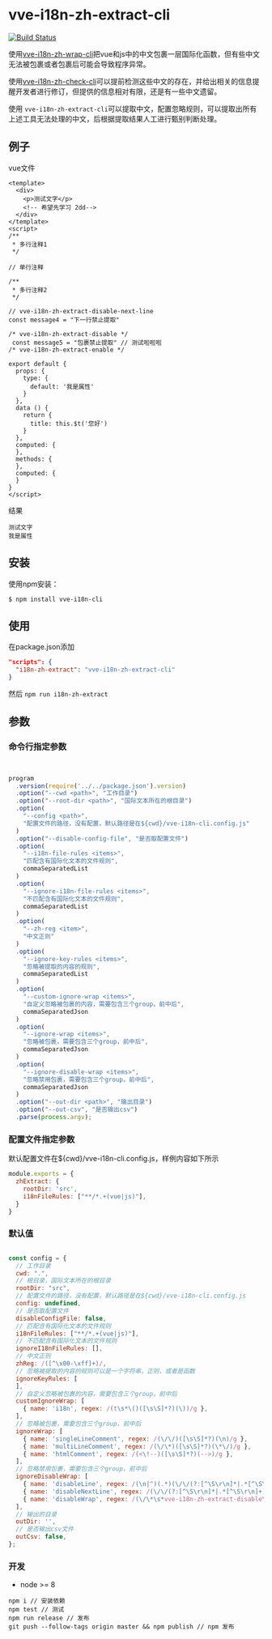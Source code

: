 # vve-i18n-zh-extract-cli

[![Build Status](https://travis-ci.org/vue-viewer-editor/vve-i18n-cli.svg?branch=master)](https://travis-ci.org/vue-viewer-editor/vve-i18n-cli)

使用[vve-i18n-zh-wrap-cli](README-zh-wrap.md)把vue和js中的中文包裹一层国际化函数，但有些中文无法被包裹或者包裹后可能会导致程序异常。

使用[vve-i18n-zh-check-cli](README-zh-check.md)可以提前检测这些中文的存在，并给出相关的信息提醒开发者进行修订，但提供的信息相对有限，还是有一些中文遗留。

使用 `vve-i18n-zh-extract-cli`可以提取中文，配置忽略规则，可以提取出所有上述工具无法处理的中文，后根据提取结果人工进行甄别判断处理。

## 例子

vue文件

```vue
<template>
  <div>
    <p>测试文字</p>
    <!-- 希望先学习 2dd-->
  </div>
</template>
<script>
/**
 * 多行注释1
 */

// 单行注释

/**
 * 多行注释2
 */

// vve-i18n-zh-extract-disable-next-line
const message4 = "下一行禁止提取"

/* vve-i18n-zh-extract-disable */
 const message5 = "包裹禁止提取" // 测试啦啦啦
/* vve-i18n-zh-extract-enable */

export default {
  props: {
    type: {
      default: '我是属性'
    }
  },
  data () {
    return {
      title: this.$t('您好')
    }
  },
  computed: {
  },
  methods: {
  },
  computed: {
  }
}
</script>
```

结果

```
测试文字
我是属性
```

## 安装

使用npm安装：

```
$ npm install vve-i18n-cli
```

## 使用

在package.json添加

```json
"scripts": {
  "i18n-zh-extract": "vve-i18n-zh-extract-cli"
}
```

然后 `npm run i18n-zh-extract`

## 参数

### 命令行指定参数

```javascript


program
  .version(require('../../package.json').version)
  .option("--cwd <path>", "工作目录")
  .option("--root-dir <path>", "国际文本所在的根目录")
  .option(
    "--config <path>",
    "配置文件的路径，没有配置，默认路径是在${cwd}/vve-i18n-cli.config.js"
  )
  .option("--disable-config-file", "是否取配置文件")
  .option(
    "--i18n-file-rules <items>",
    "匹配含有国际化文本的文件规则",
    commaSeparatedList
  )
  .option(
    "--ignore-i18n-file-rules <items>",
    "不匹配含有国际化文本的文件规则",
    commaSeparatedList
  )
  .option(
    "--zh-reg <item>",
    "中文正则"
  )
  .option(
    "--ignore-key-rules <items>",
    "忽略被提取的内容的规则",
    commaSeparatedList
  )
  .option(
    "--custom-ignore-wrap <items>",
    "自定义忽略被包裹的内容，需要包含三个group，前中后",
    commaSeparatedJson
  )
  .option(
    "--ignore-wrap <items>",
    "忽略被包裹，需要包含三个group，前中后",
    commaSeparatedJson
  )
  .option(
    "--ignore-disable-wrap <items>",
    "忽略禁用包裹，需要包含三个group，前中后",
    commaSeparatedJson
  )
  .option("--out-dir <path>", "输出目录")
  .option("--out-csv", "是否输出csv")
  .parse(process.argv);
```

### 配置文件指定参数

默认配置文件在${cwd}/vve-i18n-cli.config.js，样例内容如下所示

```javascript
module.exports = {
  zhExtract: {
    rootDir: 'src',
    i18nFileRules: ["**/*.+(vue|js)"],
  }
}
```

### 默认值

```javascript

const config = {
  // 工作目录
  cwd: ".",
  // 根目录，国际文本所在的根目录
  rootDir: "src",
  // 配置文件的路径，没有配置，默认路径是在${cwd}/vve-i18n-cli.config.js
  config: undefined,
  // 是否取配置文件
  disableConfigFile: false,
  // 匹配含有国际化文本的文件规则
  i18nFileRules: ["**/*.+(vue|js)"],
  // 不匹配含有国际化文本的文件规则
  ignoreI18nFileRules: [],
  // 中文正则
  zhReg: /([^\x00-\xff]+)/,
  // 忽略被提取的内容的规则可以是一个字符串，正则，或者是函数
  ignoreKeyRules: [
  ],
  // 自定义忽略被包裹的内容，需要包含三个group，前中后
  customIgnoreWrap: [
    { name: 'i18n', regex: /(t\s*\()([\s\S]*?)(\))/g },
  ],
  // 忽略被包裹，需要包含三个group，前中后
  ignoreWrap: [
    { name: 'singleLineComment', regex: /(\/\/)([\s\S]*?)(\n)/g },
    { name: 'multiLineComment', regex: /(\/\*)([\s\S]*?)(\*\/)/g },
    { name: 'htmlComment', regex: /(<\!--)([\s\S]*?)(-->)/g },
  ],
  // 忽略禁用包裹，需要包含三个group，前中后
  ignoreDisableWrap: [
    { name: 'disableLine', regex: /(\n|^)(.*)(\/\/(?:[^\S\r\n]*|.*[^\S\r\n]+)vve-i18n-zh-extract-disable-line(?:[^\S\r\n]*|[^\S\r\n]+.*))/g },
    { name: 'disableNextLine', regex: /(\/\/(?:[^\S\r\n]*|.*[^\S\r\n]+)vve-i18n-zh-extract-disable-next-line(?:[^\S\r\n]*|[^\S\r\n]+.*)\n)(.+)(\n|$)/g },
    { name: 'disableWrap', regex: /(\/\*\s*vve-i18n-zh-extract-disable\s*\*\/)([\s\S]*?)((?:\/\*\s*vve-i18n-zh-extract-enable\s*\*\/)|$)/g }
  ],
  // 输出的目录
  outDir: '',
  // 是否输出csv文件
  outCsv: false,
};
```

### 开发

- node >= 8

```
npm i // 安装依赖
npm test // 测试
npm run release // 发布
git push --follow-tags origin master && npm publish // npm 发布
```
